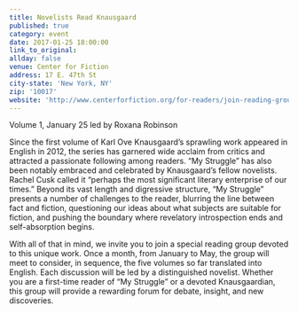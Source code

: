 ```yaml
---
title: Novelists Read Knausgaard
published: true
category: event
date: 2017-01-25 18:00:00
link_to_original:
allday: false
venue: Center for Fiction
address: 17 E. 47th St
city-state: 'New York, NY'
zip: '10017'
website: 'http://www.centerforfiction.org/for-readers/join-reading-groups/novelists-read-knausgaard/'
---
```



Volume 1, January 25 led by Roxana Robinson

Since the first volume of Karl Ove Knausgaard’s sprawling work appeared in English in 2012, the series has garnered wide acclaim from critics and attracted a passionate following among readers. “My Struggle” has also been notably embraced and celebrated by Knausgaard’s fellow novelists. Rachel Cusk called it “perhaps the most significant literary enterprise of our times.” Beyond its vast length and digressive structure, “My Struggle” presents a number of challenges to the reader, blurring the line between fact and fiction, questioning our ideas about what subjects are suitable for fiction, and pushing the boundary where revelatory introspection ends and self-absorption begins.

With all of that in mind, we invite you to join a special reading group devoted to this unique work. Once a month, from January to May, the group will meet to consider, in sequence, the five volumes so far translated into English. Each discussion will be led by a distinguished novelist. Whether you are a first-time reader of “My Struggle” or a devoted Knausgaardian, this group will provide a rewarding forum for debate, insight, and new discoveries.